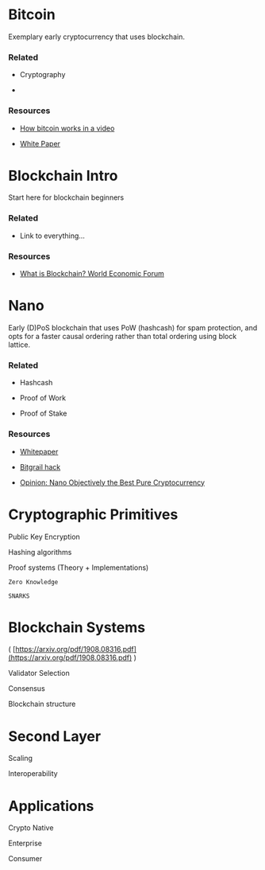 
# Bitcoin

Exemplary early cryptocurrency that uses blockchain.


### Related

* Cryptography

* 


### Resources


* [How bitcoin works in a video](https://www.youtube.com/watch?v=l9jOJk30eQs)


* [White Paper](https://bitcoin.org/bitcoin.pdf)





# Blockchain Intro

Start here for blockchain beginners


### Related

* Link to everything…


### Resources


* [What is Blockchain? World Economic Forum](https://www.youtube.com/watch?v=6WG7D47tGb0)







# Nano

Early (D)PoS blockchain that uses PoW (hashcash) for spam protection, and opts for a faster causal ordering rather than total ordering using block lattice.


### Related

* Hashcash

* Proof of Work

* Proof of Stake


### Resources

* [Whitepaper](https://nano.org/en/whitepaper)


* [Bitgrail hack](https://fortune.com/2018/02/11/bitgrail-cryptocurrency-claims-hack/)


* [Opinion: Nano Objectively the Best Pure Cryptocurrency](https://medium.com/@ainsleyh/raiblocks-is-objectively-the-best-pure-cryptocurrency-but-its-users-are-rather-panic-prone-bfa7597750c3)













# Cryptographic Primitives

Public Key Encryption



Hashing algorithms



Proof systems (Theory + Implementations)

	Zero Knowledge

	SNARKS




# Blockchain Systems

(
[https://arxiv.org/pdf/1908.08316.pdf](https://arxiv.org/pdf/1908.08316.pdf)
)



Validator Selection



Consensus



Blockchain structure 


# Second Layer 



Scaling 



Interoperability




# Applications



Crypto Native



Enterprise



Consumer





